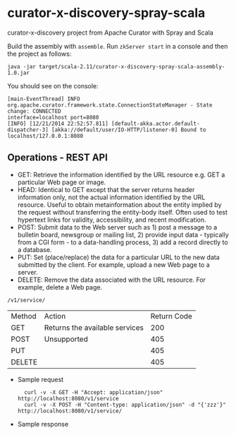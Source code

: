 curator-x-discovery-spray-scala
===============================

curator-x-discovery project from Apache Curator with Spray and Scala

Build the assembly with `assemble`. Run `zkServer start` in a console and then the project as follows:

    java -jar target/scala-2.11/curator-x-discovery-spray-scala-assembly-1.0.jar

You should see on the console:

    [main-EventThread] INFO org.apache.curator.framework.state.ConnectionStateManager - State change: CONNECTED
    interface=localhost port=8080
    [INFO] [12/21/2014 22:52:57.811] [default-akka.actor.default-dispatcher-3] [akka://default/user/IO-HTTP/listener-0] Bound to localhost/127.0.0.1:8080

## Operations - REST API

* GET: Retrieve the information identified by the URL resource e.g. GET a particular Web page or image.
* HEAD: Identical to GET except that the server returns header information only, not the actual information identified by the URL resource. Useful to obtain metainformation about the entity implied by the request without transferring the entity-body itself. Often used to test hypertext links for validity, accessibility, and recent modification.
* POST: Submit data to the Web server such as 1) post a message to a bulletin board, newsgroup or mailing list, 2) provide input data - typically from a CGI form - to a data-handling process, 3) add a record directly to a database.
* PUT: Set (place/replace) the data for a particular URL to the new data submitted by the client. For example, upload a new Web page to a server.
* DELETE: Remove the data associated with the URL resource. For example, delete a Web page.

`/v1/service/`

<table>
    <tr>
        <td>Method</td>
        <td>Action</td>
        <td>Return Code</td>
    </tr>
    <tr>
        <td>GET</td>
        <td>Returns the available services</td>
        <td>200</td>
    </tr>
    <tr>
        <td>POST</td>
        <td>Unsupported</td>
        <td>405</td>
    </tr>
    <tr>
        <td>PUT</td>
        <td>&nbsp;</td>
        <td>405</td>
    </tr>
    <tr>
        <td>DELETE</td>
        <td>&nbsp;</td>
        <td>405</td>
    </tr>
</table>

* Sample request

        curl -v -X GET -H "Accept: application/json" http://localhost:8080/v1/service
        curl -v -X POST -H "Content-type: application/json" -d "{'zzz'}" http://localhost:8080/v1/service/

* Sample response
